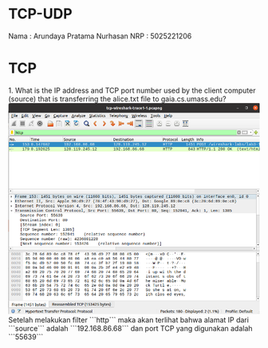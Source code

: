 # TCP-UDP

Nama : Arundaya Pratama Nurhasan
NRP  : 5025221206

<h1>TCP</h1>
1. What is the IP address and TCP port number used by the client computer (source)
that is transferring the alice.txt file to gaia.cs.umass.edu?
<img src="img/tcp1.png" alt="">
<br>
Setelah melakukan filter ```http``` maka akan terlihat bahwa alamat IP dari ```source``` adalah ```192.168.86.68``` dan port TCP yang digunakan adalah ```55639```
